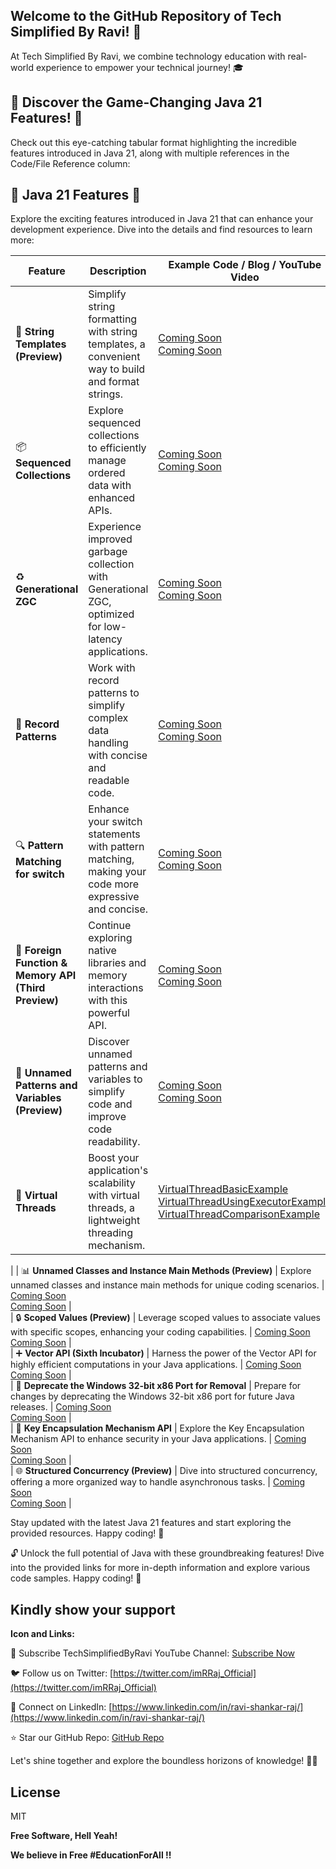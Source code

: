 ## Welcome to the GitHub Repository of Tech Simplified By Ravi! 🚀

At Tech Simplified By Ravi, we combine technology education with real-world experience to empower your technical journey! 🎓

## 🚀 Discover the Game-Changing Java 21 Features! 🚀

Check out this eye-catching tabular format highlighting the incredible features introduced in Java 21, along with multiple references in the Code/File Reference column:

## 🚀 Java 21 Features 🚀

Explore the exciting features introduced in Java 21 that can enhance your development experience. Dive into the details and find resources to learn more:

| **Feature** | **Description** | **Example Code / Blog / YouTube Video** |  
| ---------------------------------------------- | --------------------------------------------------------------------------------------------------------- | ------------------------------------------------------------------------------------------------------------ |  
| 📝 **String Templates (Preview)** | Simplify string formatting with string templates, a convenient way to build and format strings. | [Coming Soon](https://github.com/raviraj-github/TechSimplified/blob/main/java/java21s) <br> [Coming Soon](https://github.com/raviraj-github/TechSimplified/blob/main/java/java21) |  
| 📦 **Sequenced Collections** | Explore sequenced collections to efficiently manage ordered data with enhanced APIs. | [Coming Soon](https://github.com/raviraj-github/TechSimplified/blob/main/java/java21) <br> [Coming Soon](https://github.com/raviraj-github/TechSimplified/blob/main/java/java21) |  
| ♻️ **Generational ZGC** | Experience improved garbage collection with Generational ZGC, optimized for low-latency applications. | [Coming Soon](https://github.com/raviraj-github/TechSimplified/blob/main/java/java21) <br> [Coming Soon](https://github.com/raviraj-github/TechSimplified/blob/main/java/java21) |  
| 📜 **Record Patterns** | Work with record patterns to simplify complex data handling with concise and readable code. | [Coming Soon](https://github.com/raviraj-github/TechSimplified/blob/main/java/java21) <br> [Coming Soon](https://github.com/raviraj-github/TechSimplified/blob/main/java/java21) |  
| 🔍 **Pattern Matching for switch** | Enhance your switch statements with pattern matching, making your code more expressive and concise. | [Coming Soon](https://github.com/raviraj-github/TechSimplified/blob/main/java/java21) <br> [Coming Soon](https://github.com/raviraj-github/TechSimplified/blob/main/java/java21) |  
| 🔌 **Foreign Function & Memory API (Third Preview)** | Continue exploring native libraries and memory interactions with this powerful API. | [Coming Soon](https://github.com/raviraj-github/TechSimplified/blob/main/java/java21i) <br> [Coming Soon](https://github.com/raviraj-github/TechSimplified/blob/main/java/java21) |  
| 🧩 **Unnamed Patterns and Variables (Preview)** | Discover unnamed patterns and variables to simplify code and improve code readability. | [Coming Soon](https://github.com/raviraj-github/TechSimplified/blob/main/java/java21) <br> [Coming Soon](https://github.com/raviraj-github/TechSimplified/blob/main/java/java21) |  
| 🧪 **Virtual Threads** | Boost your application's scalability with virtual threads, a lightweight threading mechanism. | [VirtualThreadBasicExample](https://github.com/raviraj-github/TechSimplified/blob/main/java/java21/virtual-thread/VirtualThreadBasicExample.java)                         <br> [VirtualThreadUsingExecutorExample](https://github.com/raviraj-github/TechSimplified/blob/main/java/java21/virtual-thread/VirtualThreadUsingExecutorExample.java)                        <br> [VirtualThreadComparisonExample](https://github.com/raviraj-github/TechSimplified/blob/main/java/java21/virtual-thread/VirtualThreadUsingExecutorExample.java)
|
| 📊 **Unnamed Classes and Instance Main Methods (Preview)** | Explore unnamed classes and instance main methods for unique coding scenarios. | [Coming Soon](https://github.com/raviraj-github/TechSimplified/blob/main/java/java21) <br> [Coming Soon](https://github.com/raviraj-github/TechSimplified/blob/main/java/java21) |  
| 🔒 **Scoped Values (Preview)** | Leverage scoped values to associate values with specific scopes, enhancing your coding capabilities. | [Coming Soon](https://github.com/raviraj-github/TechSimplified/blob/main/java/java21) <br> [Coming Soon](https://github.com/raviraj-github/TechSimplified/blob/main/java/java21) |  
| ➕ **Vector API (Sixth Incubator)** | Harness the power of the Vector API for highly efficient computations in your Java applications. | [Coming Soon](https://github.com/raviraj-github/TechSimplified/blob/main/java/java21) <br> [Coming Soon](https://github.com/raviraj-github/TechSimplified/blob/main/java/java21) |  
| 🚮 **Deprecate the Windows 32-bit x86 Port for Removal** | Prepare for changes by deprecating the Windows 32-bit x86 port for future Java releases. | [Coming Soon](https://github.com/raviraj-github/TechSimplified/blob/main/java/java21) <br> [Coming Soon](https://github.com/raviraj-github/TechSimplified/blob/main/java/java21) |  
| 🔐 **Key Encapsulation Mechanism API** | Explore the Key Encapsulation Mechanism API to enhance security in your Java applications. | [Coming Soon](https://github.com/raviraj-github/TechSimplified/blob/main/java/java21) <br> [Coming Soon](https://github.com/raviraj-github/TechSimplified/blob/main/java/java21) |  
| 🌐 **Structured Concurrency (Preview)** | Dive into structured concurrency, offering a more organized way to handle asynchronous tasks. | [Coming Soon](https://github.com/raviraj-github/TechSimplified/blob/main/java/java21) <br> [Coming Soon](https://github.com/raviraj-github/TechSimplified/blob/main/java/java21) |  

Stay updated with the latest Java 21 features and start exploring the provided resources. Happy coding! 🎉


🔓 Unlock the full potential of Java with these groundbreaking features! Dive into the provided links for more in-depth information and explore various code samples. Happy coding! 🎉

## Kindly show your support


**Icon and Links:**

🔆 Subscribe TechSimplifiedByRavi YouTube Channel: [Subscribe Now](https://www.youtube.com/@TechSimplifiedByRavi)

🐦 Follow us on Twitter: [https://twitter.com/imRRaj_Official](https://twitter.com/imRRaj_Official)

💼 Connect on LinkedIn: [https://www.linkedin.com/in/ravi-shankar-raj/](https://www.linkedin.com/in/ravi-shankar-raj/)

⭐ Star our GitHub Repo: [GitHub Repo](https://github.com/raviraj-github/TechSimplified)

Let's shine together and explore the boundless horizons of knowledge! 🌅✨

## License

MIT

**Free Software, Hell Yeah!**

**We believe in Free #EducationForAll !!**